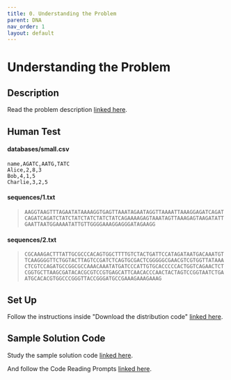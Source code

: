 ```yaml
---
title: 0. Understanding the Problem
parent: DNA
nav_order: 1
layout: default
---
```

# Understanding the Problem

## Description
Read the problem description [linked here](https://cs50.harvard.edu/x/2024/psets/6/dna/).

## Human Test

#### databases/small.csv
```csv
name,AGATC,AATG,TATC
Alice,2,8,3
Bob,4,1,5
Charlie,3,2,5
```

#### sequences/1.txt
>```AAGGTAAGTTTAGAATATAAAAGGTGAGTTAAATAGAATAGGTTAAAATTAAAGGAGATCAGATCAGATCAGATCTATCTATCTATCTATCTATCAGAAAAGAGTAAATAGTTAAAGAGTAAGATATTGAATTAATGGAAAATATTGTTGGGGAAAGGAGGGATAGAAGG```

#### sequences/2.txt
>```CGCAAAGACTTTATTGCGCCCACAGTGGCTTTTGTCTACTGATTCCATAGATAATGACAAATGTTCAAGGGGTTCTGGTACTTAGTCCGATCTCAGTGCGACTCGGGGGCGAACGTCGTGGTTATAAACTCGTCCAGATGCCGGCGCCAAACAAATATGATCCCATTGTGCACCCCCACTGGTCAGAACTCTCGGTGCTTAAGCGATACACGCGTCCGTGAGCATTCAACACCCAACTACTAGTCCGGTAATCTGAATGCACACGTGGCCCGGGTTACCGGGATGCCGAAAGAAAGAAAG```

## Set Up
Follow the instructions inside "Download the distribution code" [linked here](https://cs50.harvard.edu/x/2024/psets/6/dna/#distribution-code).

## Sample Solution Code
Study the sample solution code [linked here](https://docs.google.com/document/d/1uEKkKnHvat5I9iBBJ1sz58rK8TULenc6e44r36M6vcs/edit?usp=sharing).

And follow the Code Reading Prompts [linked here](https://docs.google.com/document/d/1BlMp2PIwrkTWeEegGvziYuGPPux_anRygBvJdiRb_l0/edit?usp=sharing).
